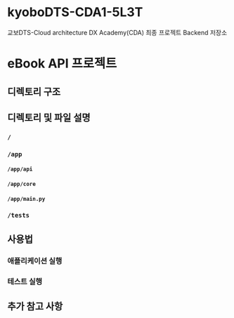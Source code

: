 # kyoboDTS-CDA1-5L3T
교보DTS-Cloud architecture DX Academy(CDA) 최종 프로젝트 Backend 저장소

# eBook API 프로젝트

## 디렉토리 구조

## 디렉토리 및 파일 설명

### `/`

### `/app`

#### `/app/api`

#### `/app/core`

#### `/app/main.py`

### `/tests`

## 사용법

### 애플리케이션 실행

### 테스트 실행

## 추가 참고 사항